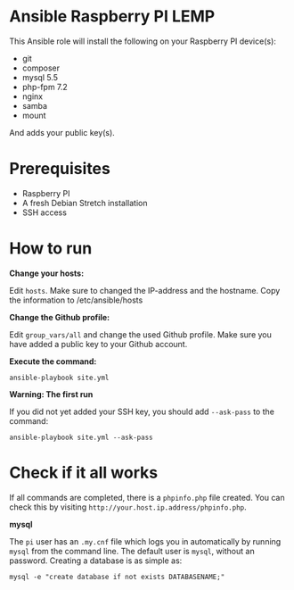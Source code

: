 # Ansible Raspberry PI LEMP

This Ansible role will install the following on your Raspberry PI device(s):

- git
- composer
- mysql 5.5
- php-fpm 7.2
- nginx
- samba
- mount
 
And adds your public key(s).

# Prerequisites

- Raspberry PI
- A fresh Debian Stretch installation
- SSH access

# How to run

**Change your hosts:**

Edit ``hosts``. Make sure to changed the IP-address and the hostname. Copy the information to /etc/ansible/hosts

**Change the Github profile:**

Edit ``group_vars/all`` and change the used Github profile. Make sure you have added a public key to your Github account.
 
**Execute the command:**

``ansible-playbook site.yml``

**Warning: The first run**

If you did not yet added your SSH key, you should add ``--ask-pass`` to the command:

``ansible-playbook site.yml --ask-pass``

# Check if it all works

If all commands are completed, there is a ``phpinfo.php`` file created. You can check this by visiting ``http://your.host.ip.address/phpinfo.php``.

**mysql**
 
The ``pi`` user has an ``.my.cnf`` file which logs you in automatically by running ``mysql`` from the command line. The default user is ``mysql``, without an password. Creating a database is as simple as:
 
``mysql -e "create database if not exists DATABASENAME;"``
